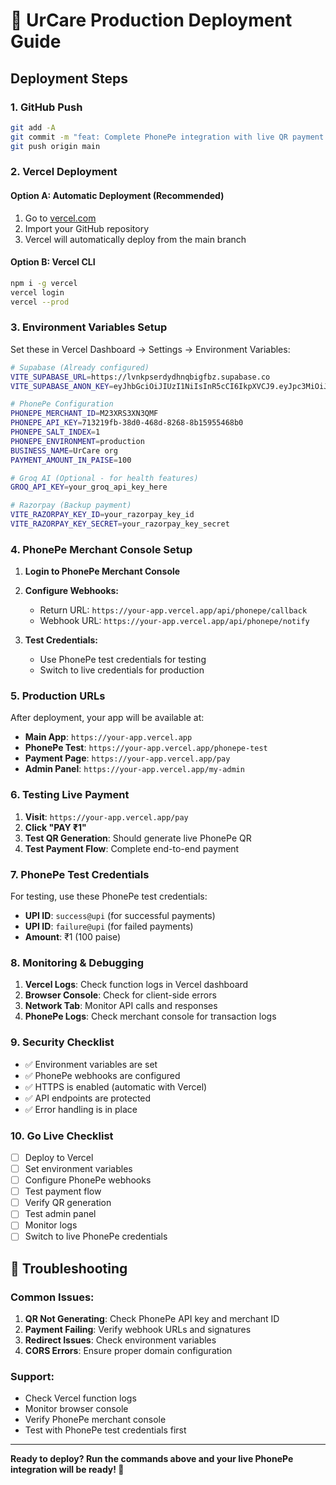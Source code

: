 # 🚀 UrCare Production Deployment Guide

## **Deployment Steps**

### **1. GitHub Push**
```bash
git add -A
git commit -m "feat: Complete PhonePe integration with live QR payment testing"
git push origin main
```

### **2. Vercel Deployment**

#### **Option A: Automatic Deployment (Recommended)**
1. Go to [vercel.com](https://vercel.com)
2. Import your GitHub repository
3. Vercel will automatically deploy from the main branch

#### **Option B: Vercel CLI**
```bash
npm i -g vercel
vercel login
vercel --prod
```

### **3. Environment Variables Setup**

Set these in Vercel Dashboard → Settings → Environment Variables:

```bash
# Supabase (Already configured)
VITE_SUPABASE_URL=https://lvnkpserdydhnqbigfbz.supabase.co
VITE_SUPABASE_ANON_KEY=eyJhbGciOiJIUzI1NiIsInR5cCI6IkpXVCJ9.eyJpc3MiOiJzdXBhYmFzZSIsInJlZiI6Imx2bmtwc2VyZHlkaG5xYmlnZmJ6Iiwicm9sZSI6ImFub24iLCJpYXQiOjE3NTMzMzY5NjYsImV4cCI6MjA2ODkxMjk2Nn0.Y2NfbA7K9efpFHB6FFmCtgti3udX5wbOoQVkDndtkBc

# PhonePe Configuration
PHONEPE_MERCHANT_ID=M23XRS3XN3QMF
PHONEPE_API_KEY=713219fb-38d0-468d-8268-8b15955468b0
PHONEPE_SALT_INDEX=1
PHONEPE_ENVIRONMENT=production
BUSINESS_NAME=UrCare org
PAYMENT_AMOUNT_IN_PAISE=100

# Groq AI (Optional - for health features)
GROQ_API_KEY=your_groq_api_key_here

# Razorpay (Backup payment)
VITE_RAZORPAY_KEY_ID=your_razorpay_key_id
VITE_RAZORPAY_KEY_SECRET=your_razorpay_key_secret
```

### **4. PhonePe Merchant Console Setup**

1. **Login to PhonePe Merchant Console**
2. **Configure Webhooks:**
   - Return URL: `https://your-app.vercel.app/api/phonepe/callback`
   - Webhook URL: `https://your-app.vercel.app/api/phonepe/notify`

3. **Test Credentials:**
   - Use PhonePe test credentials for testing
   - Switch to live credentials for production

### **5. Production URLs**

After deployment, your app will be available at:
- **Main App**: `https://your-app.vercel.app`
- **PhonePe Test**: `https://your-app.vercel.app/phonepe-test`
- **Payment Page**: `https://your-app.vercel.app/pay`
- **Admin Panel**: `https://your-app.vercel.app/my-admin`

### **6. Testing Live Payment**

1. **Visit**: `https://your-app.vercel.app/pay`
2. **Click "PAY ₹1"**
3. **Test QR Generation**: Should generate live PhonePe QR
4. **Test Payment Flow**: Complete end-to-end payment

### **7. PhonePe Test Credentials**

For testing, use these PhonePe test credentials:
- **UPI ID**: `success@upi` (for successful payments)
- **UPI ID**: `failure@upi` (for failed payments)
- **Amount**: ₹1 (100 paise)

### **8. Monitoring & Debugging**

1. **Vercel Logs**: Check function logs in Vercel dashboard
2. **Browser Console**: Check for client-side errors
3. **Network Tab**: Monitor API calls and responses
4. **PhonePe Logs**: Check merchant console for transaction logs

### **9. Security Checklist**

- ✅ Environment variables are set
- ✅ PhonePe webhooks are configured
- ✅ HTTPS is enabled (automatic with Vercel)
- ✅ API endpoints are protected
- ✅ Error handling is in place

### **10. Go Live Checklist**

- [ ] Deploy to Vercel
- [ ] Set environment variables
- [ ] Configure PhonePe webhooks
- [ ] Test payment flow
- [ ] Verify QR generation
- [ ] Test admin panel
- [ ] Monitor logs
- [ ] Switch to live PhonePe credentials

## **🔧 Troubleshooting**

### **Common Issues:**

1. **QR Not Generating**: Check PhonePe API key and merchant ID
2. **Payment Failing**: Verify webhook URLs and signatures
3. **Redirect Issues**: Check environment variables
4. **CORS Errors**: Ensure proper domain configuration

### **Support:**
- Check Vercel function logs
- Monitor browser console
- Verify PhonePe merchant console
- Test with PhonePe test credentials first

---

**Ready to deploy? Run the commands above and your live PhonePe integration will be ready! 🚀**
